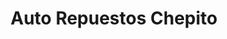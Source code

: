 ---
title: "Auto Repuestos Chepito"
url: /santa-ana/auto-repuestos-chepito/
shop: reparación de automóviles
---